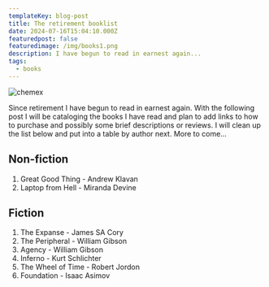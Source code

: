 ```yaml
---
templateKey: blog-post
title: The retirement booklist
date: 2024-07-16T15:04:10.000Z
featuredpost: false
featuredimage: /img/books1.png
description: I have begun to read in earnest again...
tags:
  - books
---
```

![chemex](/img/books1.png)


Since retirement I have begun to read in earnest again.  With the following post I will be cataloging the books I have read and plan to add links to how to purchase and possibly some brief descriptions or reviews.  I will clean up the list below and put into a table by author next.  More to come...

## Non-fiction
1. Great Good Thing - Andrew Klavan
2. Laptop from Hell - Miranda Devine

## Fiction
1. The Expanse - James SA Cory
2. The Peripheral - William Gibson
3. Agency - William Gibson
4. Inferno - Kurt Schlichter
5. The Wheel of Time - Robert Jordon
6. Foundation - Isaac Asimov
